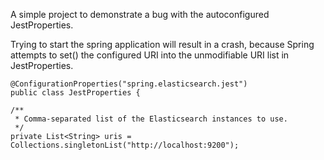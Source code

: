 A simple project to demonstrate a bug with the autoconfigured JestProperties. 

Trying to start the spring application will result in a crash, because Spring attempts to set() the configured URI into the unmodifiable URI list in JestProperties.

    @ConfigurationProperties("spring.elasticsearch.jest")
    public class JestProperties {

	/**
	 * Comma-separated list of the Elasticsearch instances to use.
	 */
	private List<String> uris = Collections.singletonList("http://localhost:9200");